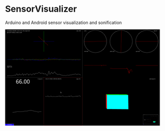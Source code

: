 # SensorVisualizer
Arduino and Android sensor visualization and sonification

![Polar H10](/Screenshot/polar-h10.png?raw=true "Polar H10")
